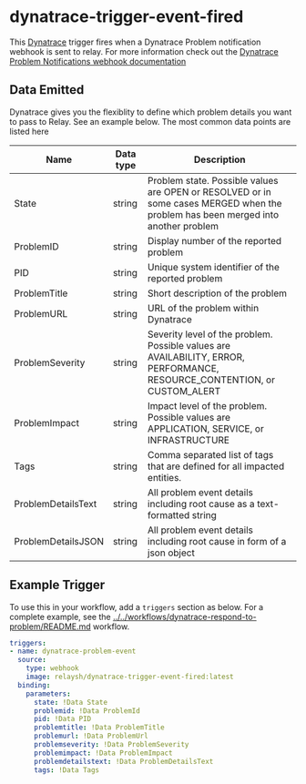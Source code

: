 # dynatrace-trigger-event-fired

This [Dynatrace](https://www.dynatrace.com/) trigger fires when a Dynatrace Problem notification webhook is sent to relay.
For more information check out the [Dynatrace Problem Notifications webhook documentation](https://www.dynatrace.com/support/help/setup-and-configuration/integrations/third-party-integrations/problem-notification-systems/webhook-integration/)

## Data Emitted 

Dynatrace gives you the flexiblity to define which problem details you want to pass to Relay. See an example below. The most common data points are listed here

| Name | Data type | Description | 
|------|-----------|-------------|
| State | string | Problem state. Possible values are OPEN or RESOLVED or in some cases MERGED when the problem has been merged into another problem | 
| ProblemID | string | Display number of the reported problem | 
| PID | string | Unique system identifier of the reported problem | 
| ProblemTitle | string | Short description of the problem | 
| ProblemURL | string | URL of the problem within Dynatrace | 
| ProblemSeverity | string | Severity level of the problem. Possible values are AVAILABILITY, ERROR, PERFORMANCE, RESOURCE_CONTENTION, or CUSTOM_ALERT |  
| ProblemImpact | string |  Impact level of the problem. Possible values are APPLICATION, SERVICE, or INFRASTRUCTURE |  
| Tags | string | Comma separated list of tags that are defined for all impacted entities.  |  
| ProblemDetailsText | string | All problem event details including root cause as a text-formatted string |
| ProblemDetailsJSON | string | All problem event details including root cause in form of a json object |  

## Example Trigger

To use this in your workflow, add a `triggers` section as below. For a complete example, see the [../../workflows/dynatrace-respond-to-problem/README.md](dynatrace-respond-to-problem) workflow.

```yaml
triggers:
- name: dynatrace-problem-event
  source:
    type: webhook
    image: relaysh/dynatrace-trigger-event-fired:latest
  binding:
    parameters:
      state: !Data State
      problemid: !Data ProblemId
      pid: !Data PID
      problemtitle: !Data ProblemTitle
      problemurl: !Data ProblemUrl 
      problemseverity: !Data ProblemSeverity
      problemimpact: !Data ProblemImpact
      problemdetailstext: !Data ProblemDetailsText
      tags: !Data Tags
```
